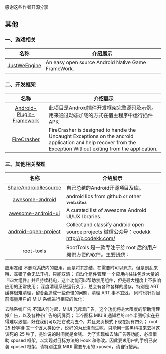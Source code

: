 
感谢这些作者开源分享
## 其他
### 一、游戏相关
名称  | 介绍展示
:---: | --- 
[JustWeEngine](https://github.com/lfkdsk/JustWeEngine)  |  An easy open source Android Native Game FrameWork. 

### 二、开发框架
名称  | 介绍展示
:---: | --- 
[Android-Plugin-Framework](https://github.com/limpoxe/Android-Plugin-Framework)  |  此项目是Android插件开发框架完整源码及示例。用来通过动态加载的方式在宿主程序中运行插件APK 
[FireCrasher](https://github.com/osama-raddad/FireCrasher)  |  FireCrasher is designed to handle the Uncaught Exceptions on the android application and help recover from the Exception Without exiting from the application.

### 三、其他相关整理
名称  | 介绍展示
:---: | --- 
[ShareAndroidResource](https://github.com/Lafree317/ShareAndroidResource)  |  自己总结的Android开源项目及库。 
[awesome-android](https://github.com/snowdream/awesome-android)  |  android libs from github or other websites
[awesome-android-ui](https://github.com/wasabeef/awesome-android-ui)  |  A curated list of awesome Android UI/UX libraries.
[android-open-project](https://github.com/Trinea/android-open-project)  |  Collect and classify android open source projects 微信公众号：codekk http://p.codekk.com/
[root-tools](https://github.com/rarnu/root-tools)  |  RootTools 是一款专注于给 root 后的用户提供方便的软件。主要提供：

应用冻结 不删除系统内的应用，而是将其冻结，在需要时可以解冻，但是别乱来哦，冻错了会无法开机，只能双清；
自动化组件管理 一个应用内往往包含大量的『四大组件』并且持续耗电，这个功能可以帮助禁用组件，但是最大程度上不影响应用的正常使用；
深度清理系统运行久了，总会有各种各样的缓存，特别是 ART 缓存很难清理，留着会造成一些奇怪的问题，清理 ART 事不宜迟。
同时也针对目前海量用户的 MIUI 系统进行相应的优化：

去除系统广告 不知从何时起，MIUI 充斥着广告，这个功能将最大限度的帮助清理掉广告，以及各种带广告的闪屏页；
半个图标 MIUI8 通知栏的四个半图标实在丑得难以致信，好在我们可以把它改为五个，并且双页模式下现在拥有四列；
root 25 秒等待 又一个反人类设计，说好的为发烧而生呢，只能用一些黑科技来去掉这该死的 25 秒了，是谁说的时间就是金钱。
为了实现如去除广告等功能，必须借助 xposed 框架，以实现对目标方法的 Hook 和修改。因此要求用户的手机已安装 xposed 框架，请特别注意 MIUI 需要专用的 xposed，请自行搜索。
